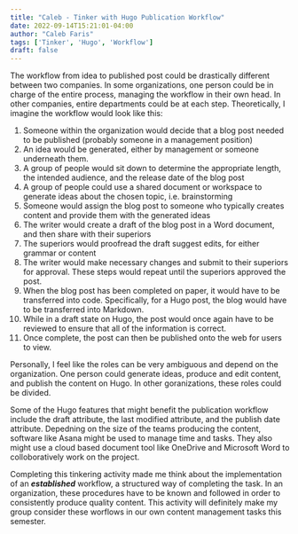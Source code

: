 ```yaml
---
title: "Caleb - Tinker with Hugo Publication Workflow"
date: 2022-09-14T15:21:01-04:00
author: "Caleb Faris"
tags: ['Tinker', 'Hugo', 'Workflow']
draft: false
---
```


The workflow from idea to published post could be drastically different between two companies. In some organizations, one person could be in charge of the entire process, managing the workflow in their own head. In other companies, entire departments could be at each step. Theoretically, I imagine the workflow would look like this: 

1. Someone within the organization would decide that a blog post needed to be published (probably someone in a management position)
2. An idea would be generated, either by management or someone underneath them. 
3. A group of people would sit down to determine the appropriate length, the intended audience, and the release date of the blog post
4. A group of people could use a shared document or workspace to generate ideas about the chosen topic, i.e. brainstorming
5. Someone would assign the blog post to someone who typically creates content and provide them with the generated ideas
6. The writer would create a draft of the blog post in a Word document, and then share with their superiors 
7. The superiors would proofread the draft suggest edits, for either grammar or content
8. The writer would make necessary changes and submit to their superiors for approval. These steps would repeat until the superiors approved the post. 
9. When the blog post has been completed on paper, it would have to be transferred into code. Specifically, for a Hugo post, the blog would have to be transferred into Markdown. 
10. While in a draft state on Hugo, the post would once again have to be reviewed to ensure that all of the information is correct. 
11. Once complete, the post can then be published onto the web for users to view. 

Personally, I feel like the roles can be very ambiguous and depend on the organization. One person could generate ideas, produce and edit content, and publish the content on Hugo. In other goranizations, these roles could be divided. 

Some of the Hugo features that might benefit the publication workflow include the draft attribute, the last modified attribute, and the publish date attribute. Depedning on the size of the teams producing the content, software like Asana might be used to manage time and tasks. They also might use a cloud based document tool like OneDrive and Microsoft Word to colloboratively work on the project. 



Completing this tinkering activity made me think about the implementation of an ***established*** workflow, a structured way of completing the task. In an organization, these procedures have to be known and followed in order to consistently produce quality content. This activity will definitely make my group consider these worflows in our own content management tasks this semester. 